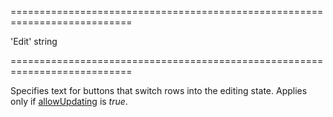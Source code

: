 <!--**
/*-------------------------------------------
    Auto-generated file. Do not modify.
-------------------------------------------

**-->
===========================================================================
<!--default-->'Edit'<!--/default-->
<!--type-->string<!--/type-->
===========================================================================

<!--shortDescription-->
Specifies text for buttons that switch rows into the editing state. Applies only if [allowUpdating]({basewidgetpath}/Configuration/editing/#allowUpdating) is *true*.
<!--/shortDescription-->

<!--fullDescription-->

<!--/fullDescription-->